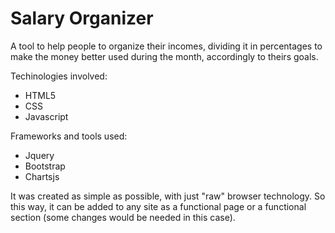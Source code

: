 Salary Organizer
=================

A tool to help people to organize their incomes, dividing it in percentages to make the money better used during the month, accordingly to theirs goals.

Techinologies involved:
* HTML5
* CSS 
* Javascript

Frameworks and tools used:
* Jquery
* Bootstrap
* Chartsjs


It was created as simple as possible, with just "raw" browser technology. So this way, it can be added to any site as a functional page or a functional section (some changes would be needed in this case).
